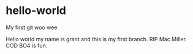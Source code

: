 # hello-world
My first git woo wee

Hello world my name is grant and this is my first branch. RIP Mac Miller. COD BO4 is fun.
